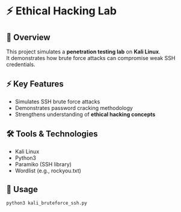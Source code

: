 
# ⚡ Ethical Hacking Lab  

## 📌 Overview  
This project simulates a **penetration testing lab** on **Kali Linux**.  
It demonstrates how brute force attacks can compromise weak SSH credentials.  

## ⚡ Key Features  
- Simulates SSH brute force attacks  
- Demonstrates password cracking methodology  
- Strengthens understanding of **ethical hacking concepts**  

## 🛠 Tools & Technologies  
- Kali Linux  
- Python3  
- Paramiko (SSH library)  
- Wordlist (e.g., rockyou.txt)  

## 🚀 Usage  
```bash
python3 kali_bruteforce_ssh.py
